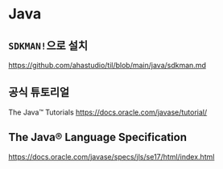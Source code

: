 # Java

## `SDKMAN!`으로 설치

<https://github.com/ahastudio/til/blob/main/java/sdkman.md>

## 공식 튜토리얼

The Java™ Tutorials
<https://docs.oracle.com/javase/tutorial/>

## The Java® Language Specification

<https://docs.oracle.com/javase/specs/jls/se17/html/index.html>
